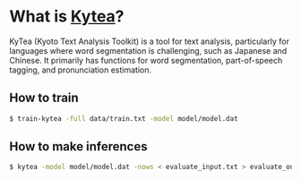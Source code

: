 # What is [Kytea](http://www.phontron.com/kytea/)?

KyTea (Kyoto Text Analysis Toolkit) is a tool for text analysis, particularly for languages where word segmentation is challenging, such as Japanese and Chinese. It primarily has functions for word segmentation, part-of-speech tagging, and pronunciation estimation.



## How to train
    
```bash
$ train-kytea -full data/train.txt -model model/model.dat
```

## How to make inferences
```bash
$ kytea -model model/model.dat -nows < evaluate_input.txt > evaluate_output.txt
```
